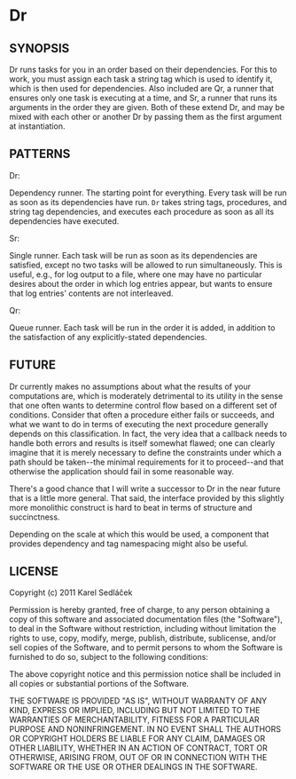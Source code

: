 Dr
==

SYNOPSIS
--------

Dr runs tasks for you in an order based on their dependencies.
For this to work, you must assign each task a string tag which is used to identify it, which is then used for dependencies.
Also included are Qr, a runner that ensures only one task is executing at a time, and Sr, a runner that runs its arguments in the order they are given.
Both of these extend Dr, and may be mixed with each other or another Dr by passing them as the first argument at instantiation.

PATTERNS
--------

Dr:

Dependency runner.
The starting point for everything.
Every task will be run as soon as its dependencies have run.
`Dr` takes string tags, procedures, and string tag dependencies, and executes each procedure as soon as all its dependencies have executed.

Sr:

Single runner.
Each task will be run as soon as its dependencies are satisfied, except no two tasks will be allowed to run simultaneously.
This is useful, e.g., for log output to a file, where one may have no particular desires about the order in which log entries appear, but wants to ensure that log entries' contents are not interleaved.

Qr:

Queue runner.
Each task will be run in the order it is added, in addition to the satisfaction of any explicitly-stated dependencies.

FUTURE
------

Dr currently makes no assumptions about what the results of your computations are, which is moderately detrimental to its utility in the sense that one often wants to determine control flow based on a different set of conditions.
Consider that often a procedure either fails or succeeds, and what we want to do in terms of executing the next procedure generally depends on this classification.
In fact, the very idea that a callback needs to handle both errors and results is itself somewhat flawed; one can clearly imagine that it is merely necessary to define the constraints under which a path should be taken--the minimal requirements for it to proceed--and that otherwise the application should fail in some reasonable way.

There's a good chance that I will write a successor to Dr in the near future that is a little more general.
That said, the interface provided by this slightly more monolithic construct is hard to beat in terms of structure and succinctness.

Depending on the scale at which this would be used, a component that provides dependency and tag namespacing might also be useful.

LICENSE
-------

Copyright (c) 2011 Karel Sedláček

Permission is hereby granted, free of charge, to any person obtaining a copy of this software and associated documentation files (the "Software"), to deal in the Software without restriction, including without limitation the rights to use, copy, modify, merge, publish, distribute, sublicense, and/or sell copies of the Software, and to permit persons to whom the Software is furnished to do so, subject to the following conditions:

The above copyright notice and this permission notice shall be included in all copies or substantial portions of the Software.

THE SOFTWARE IS PROVIDED "AS IS", WITHOUT WARRANTY OF ANY KIND, EXPRESS OR IMPLIED, INCLUDING BUT NOT LIMITED TO THE WARRANTIES OF MERCHANTABILITY, FITNESS FOR A PARTICULAR PURPOSE AND NONINFRINGEMENT. IN NO EVENT SHALL THE AUTHORS OR COPYRIGHT HOLDERS BE LIABLE FOR ANY CLAIM, DAMAGES OR OTHER LIABILITY, WHETHER IN AN ACTION OF CONTRACT, TORT OR OTHERWISE, ARISING FROM, OUT OF OR IN CONNECTION WITH THE SOFTWARE OR THE USE OR OTHER DEALINGS IN THE SOFTWARE.
